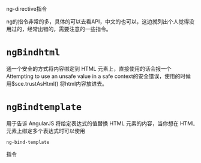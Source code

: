 ng-directive指令

ng的指令非常的多，具体的可以去看API，中文的也可以，这边就列出个人觉得没用过的，经常出错的，需要注意的一些指令。

# `ngBindhtml`

通一个安全的方式将内容绑定到 HTML 元素上，直接使用的话会报一个Attempting to use an unsafe value in a safe context的安全错误，使用的时候用$sce.trustAsHtml\(\) 将html内容放进去。



# `ngBindtemplate`

用于告诉 AngularJS 将给定表达式的值替换 HTML 元素的内容，当你想在 HTML 元素上绑定多个表达式时可以使用

`ng-bind-template`

指令



